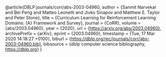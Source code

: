 @article{DBLP:journals/corr/abs-2003-04960,
  author    = {Sanmit Narvekar and
               Bei Peng and
               Matteo Leonetti and
               Jivko Sinapov and
               Matthew E. Taylor and
               Peter Stone},
  title     = {Curriculum Learning for Reinforcement Learning Domains: {A} Framework
               and Survey},
  journal   = {CoRR},
  volume    = {abs/2003.04960},
  year      = {2020},
  url       = {https://arxiv.org/abs/2003.04960},
  archivePrefix = {arXiv},
  eprint    = {2003.04960},
  timestamp = {Tue, 17 Mar 2020 14:18:27 +0100},
  biburl    = {https://dblp.org/rec/journals/corr/abs-2003-04960.bib},
  bibsource = {dblp computer science bibliography, https://dblp.org}
}